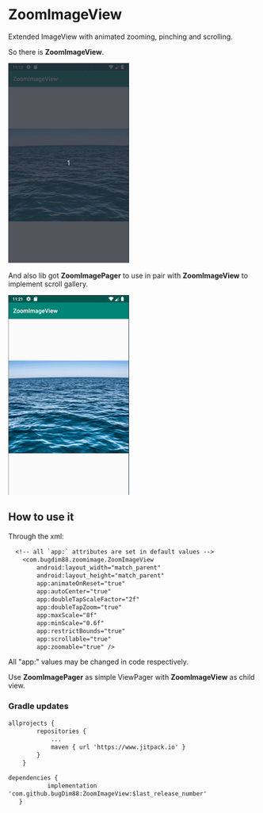 # ZoomImageView
Extended ImageView with animated zooming, pinching and scrolling.

So there is **ZoomImageView**.

![](image_view.gif)

And also lib got **ZoomImagePager** to use in pair with **ZoomImageView** to implement scroll gallery.

![](image_view_pager.gif)

## How to use it

Through the xml:

```
  <!-- all `app:` attributes are set in default values -->
    <com.bugdim88.zoomimage.ZoomImageView
        android:layout_width="match_parent"
        android:layout_height="match_parent"
        app:animateOnReset="true"
        app:autoCenter="true"
        app:doubleTapScaleFactor="2f"
        app:doubleTapZoom="true"
        app:maxScale="8f"
        app:minScale="0.6f"
        app:restrictBounds="true"
        app:scrollable="true"
        app:zoomable="true" />
```

All "app:" values may be changed in code respectively.

Use **ZoomImagePager** as simple ViewPager with **ZoomImageView** as child view.

### Gradle updates

```
allprojects {
		repositories {
			...
			maven { url 'https://www.jitpack.io' }
		}
	}
  ```
  
 ```
 dependencies {
	        implementation 'com.github.bugDim88:ZoomImageView:$last_release_number'
	}
  ```

